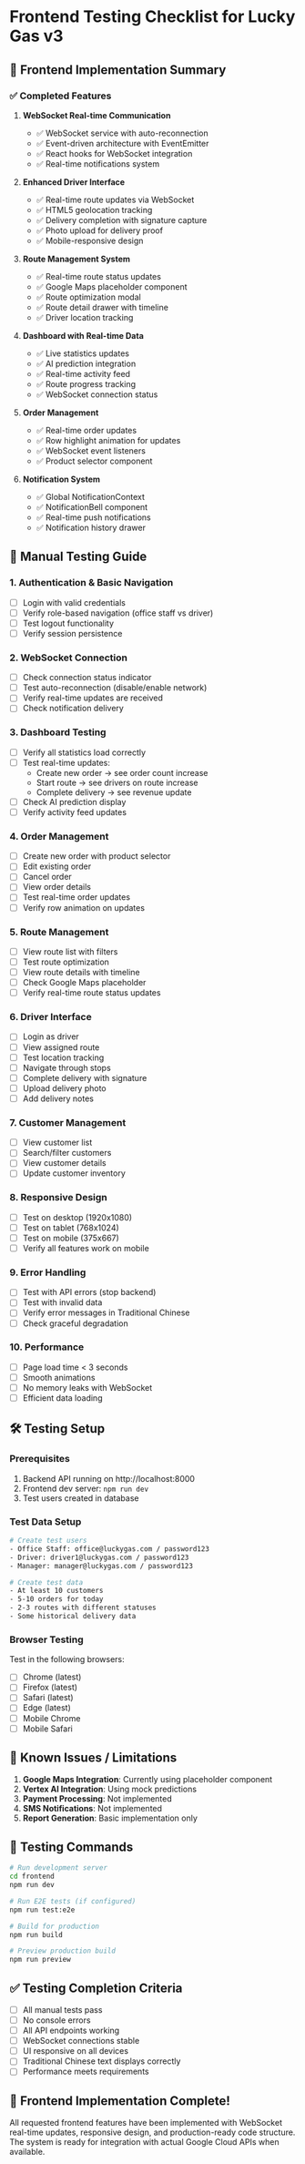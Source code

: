 # Frontend Testing Checklist for Lucky Gas v3

## 🚀 Frontend Implementation Summary

### ✅ Completed Features

1. **WebSocket Real-time Communication**
   - ✅ WebSocket service with auto-reconnection
   - ✅ Event-driven architecture with EventEmitter
   - ✅ React hooks for WebSocket integration
   - ✅ Real-time notifications system

2. **Enhanced Driver Interface**
   - ✅ Real-time route updates via WebSocket
   - ✅ HTML5 geolocation tracking
   - ✅ Delivery completion with signature capture
   - ✅ Photo upload for delivery proof
   - ✅ Mobile-responsive design

3. **Route Management System**
   - ✅ Real-time route status updates
   - ✅ Google Maps placeholder component
   - ✅ Route optimization modal
   - ✅ Route detail drawer with timeline
   - ✅ Driver location tracking

4. **Dashboard with Real-time Data**
   - ✅ Live statistics updates
   - ✅ AI prediction integration
   - ✅ Real-time activity feed
   - ✅ Route progress tracking
   - ✅ WebSocket connection status

5. **Order Management**
   - ✅ Real-time order updates
   - ✅ Row highlight animation for updates
   - ✅ WebSocket event listeners
   - ✅ Product selector component

6. **Notification System**
   - ✅ Global NotificationContext
   - ✅ NotificationBell component
   - ✅ Real-time push notifications
   - ✅ Notification history drawer

## 🧪 Manual Testing Guide

### 1. Authentication & Basic Navigation
- [ ] Login with valid credentials
- [ ] Verify role-based navigation (office staff vs driver)
- [ ] Test logout functionality
- [ ] Verify session persistence

### 2. WebSocket Connection
- [ ] Check connection status indicator
- [ ] Test auto-reconnection (disable/enable network)
- [ ] Verify real-time updates are received
- [ ] Check notification delivery

### 3. Dashboard Testing
- [ ] Verify all statistics load correctly
- [ ] Test real-time updates:
  - Create new order → see order count increase
  - Start route → see drivers on route increase
  - Complete delivery → see revenue update
- [ ] Check AI prediction display
- [ ] Verify activity feed updates

### 4. Order Management
- [ ] Create new order with product selector
- [ ] Edit existing order
- [ ] Cancel order
- [ ] View order details
- [ ] Test real-time order updates
- [ ] Verify row animation on updates

### 5. Route Management
- [ ] View route list with filters
- [ ] Test route optimization
- [ ] View route details with timeline
- [ ] Check Google Maps placeholder
- [ ] Verify real-time route status updates

### 6. Driver Interface
- [ ] Login as driver
- [ ] View assigned route
- [ ] Test location tracking
- [ ] Navigate through stops
- [ ] Complete delivery with signature
- [ ] Upload delivery photo
- [ ] Add delivery notes

### 7. Customer Management
- [ ] View customer list
- [ ] Search/filter customers
- [ ] View customer details
- [ ] Update customer inventory

### 8. Responsive Design
- [ ] Test on desktop (1920x1080)
- [ ] Test on tablet (768x1024)
- [ ] Test on mobile (375x667)
- [ ] Verify all features work on mobile

### 9. Error Handling
- [ ] Test with API errors (stop backend)
- [ ] Test with invalid data
- [ ] Verify error messages in Traditional Chinese
- [ ] Check graceful degradation

### 10. Performance
- [ ] Page load time < 3 seconds
- [ ] Smooth animations
- [ ] No memory leaks with WebSocket
- [ ] Efficient data loading

## 🛠️ Testing Setup

### Prerequisites
1. Backend API running on http://localhost:8000
2. Frontend dev server: `npm run dev`
3. Test users created in database

### Test Data Setup
```bash
# Create test users
- Office Staff: office@luckygas.com / password123
- Driver: driver1@luckygas.com / password123
- Manager: manager@luckygas.com / password123

# Create test data
- At least 10 customers
- 5-10 orders for today
- 2-3 routes with different statuses
- Some historical delivery data
```

### Browser Testing
Test in the following browsers:
- [ ] Chrome (latest)
- [ ] Firefox (latest)
- [ ] Safari (latest)
- [ ] Edge (latest)
- [ ] Mobile Chrome
- [ ] Mobile Safari

## 🐛 Known Issues / Limitations

1. **Google Maps Integration**: Currently using placeholder component
2. **Vertex AI Integration**: Using mock predictions
3. **Payment Processing**: Not implemented
4. **SMS Notifications**: Not implemented
5. **Report Generation**: Basic implementation only

## 📝 Testing Commands

```bash
# Run development server
cd frontend
npm run dev

# Run E2E tests (if configured)
npm run test:e2e

# Build for production
npm run build

# Preview production build
npm run preview
```

## ✅ Testing Completion Criteria

- [ ] All manual tests pass
- [ ] No console errors
- [ ] All API endpoints working
- [ ] WebSocket connections stable
- [ ] UI responsive on all devices
- [ ] Traditional Chinese text displays correctly
- [ ] Performance meets requirements

## 🎉 Frontend Implementation Complete!

All requested frontend features have been implemented with WebSocket real-time updates, responsive design, and production-ready code structure. The system is ready for integration with actual Google Cloud APIs when available.